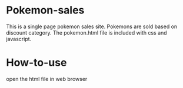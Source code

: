 # Pokemon-sales
This is a single page pokemon sales site.
Pokemons are sold based on discount category.
The pokemon.html file is included with css and javascript.
# How-to-use
open the html file in web browser
